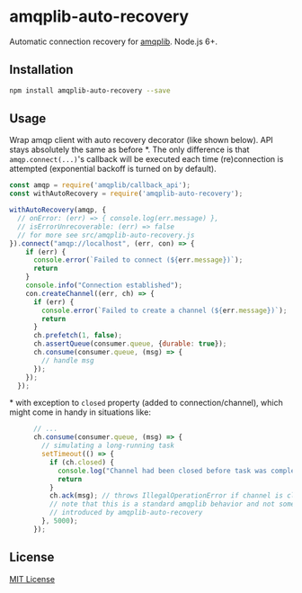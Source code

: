 # amqplib-auto-recovery

Automatic connection recovery for [amqplib](https://github.com/squaremo/amqp.node). Node.js 6+.

## Installation

```sh
npm install amqplib-auto-recovery --save
```

## Usage

Wrap amqp client with auto recovery decorator (like shown below).
API stays absolutely the same as before *. The only difference is that `amqp.connect(...)`'s callback
will be executed each time (re)connection is attempted (exponential backoff is turned on by default).

```javascript
const amqp = require('amqplib/callback_api');
const withAutoRecovery = require('amqplib-auto-recovery');

withAutoRecovery(amqp, {
  // onError: (err) => { console.log(err.message) },
  // isErrorUnrecoverable: (err) => false
  // for more see src/amqplib-auto-recovery.js
}).connect("amqp://localhost", (err, con) => {
    if (err) {
      console.error(`Failed to connect (${err.message})`);
      return
    }
    console.info("Connection established");
    con.createChannel((err, ch) => {
      if (err) {
        console.error(`Failed to create a channel (${err.message})`);
        return
      }
      ch.prefetch(1, false);
      ch.assertQueue(consumer.queue, {durable: true});
      ch.consume(consumer.queue, (msg) => {
        // handle msg   
      });
    });
  });
```

\* with exception to `closed` property (added to connection/channel), which
might come in handy in situations like:

```javascript
      // ...
      ch.consume(consumer.queue, (msg) => {
        // simulating a long-running task
        setTimeout(() => {
          if (ch.closed) {
            console.log("Channel had been closed before task was completed");
            return
          }
          ch.ack(msg); // throws IllegalOperationError if channel is closed
          // note that this is a standard amqplib behavior and not something
          // introduced by amqplib-auto-recovery
        }, 5000);
      });
```

## License

[MIT License](https://opensource.org/licenses/MIT)
